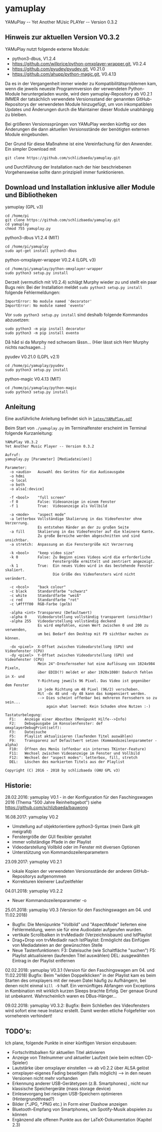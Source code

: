 # yamuplay
YAMuPlay -- Yet Another MUsic PLAYer -- Version 0.3.2

## Hinweis zur aktuellen Version V0.3.2
YAMuPlay nutzt folgende externe Module:
* python3-dbus, V1.2.4
* https://github.com/willprice/python-omxplayer-wrapper.git, V0.2.4
* https://github.com/pyudev/pyudev.git, V0.21.0
* https://github.com/ahupp/python-magic.git, V0.4.13

Da es in der Vergangenheit immer wieder zu Kompatibilitätsproblemen kam,
wenn die jeweils neueste Programmversion der verwendeten Python-Module 
heruntergeladen wurde, wird dem yamuplay-Repository ab V0.2.1 IMMER der 
tatsächlich verwendete Versionsstand der genannten GitHub-Repositorys 
der verwendeten Module hinzugefügt, um von inkompatiblen Updates und 
Änderungen durch die Maintainer dieser Module unabhängig zu bleiben.

Bei größeren Versionssprüngen von YAMuPlay werden künftig vor den 
Änderungen die dann aktuellen Versionsstände der benötigten externen 
Module eingebunden.

Der Grund für diese Maßnahme ist eine Vereinfachung für den Anwender. 
Ein simpler Download mit
```shell
git clone https://github.com/schlizbaeda/yamuplay.git
```
und Durchführung der Installation nach der hier beschriebenen 
Vorgehensweise sollte dann prinzipiell immer funktionieren.

## Download und Installation inklusive aller Module und Bibliotheken
yamuplay (GPL v3)
```shell
cd /home/pi
git clone https://github.com/schlizbaeda/yamuplay.git
cd yamuplay
chmod 755 yamuplay.py
```

python3-dbus V1.2.4 (MIT)
```shell
cd /home/pi/yamuplay
sudo apt-get install python3-dbus
```

python-omxplayer-wrapper V0.2.4 (LGPL v3)
```shell
cd /home/pi/yamuplay/python-omxplayer-wrapper
sudo python3 setup.py install
```
Derzeit (vermutlich mit V0.2.4) schlägt Murphy wieder zu und stellt ein paar Bugs rein:
Bei der Installation meldet `sudo python3 setup.py install` folgende Fehlermeldungen:
```shell
ImportError: No module named 'decorator'
ImportError: No module named 'evento'
```
Vor `sudo python3 setup.py install` sind deshalb folgende Kommandos abzusetzen:
```shell
sudo python3 -m pip install decorator
sudo python3 -m pip install evento
```
Då håd si da Murphy ned schwoam låssn... (Hier lässt sich Herr Murphy nichts nachsagen...)


pyudev V0.21.0 (LGPL v2.1)
```shell
cd /home/pi/yamuplay/pyudev
sudo python3 setup.py install
```

python-magic V0.4.13 (MIT)
```shell
cd /home/pi/yamuplay/python-magic
sudo python3 setup.py install
```

## Anleitung
Eine ausführliche Anleitung befindet sich in [`latex/YAMuPlay.pdf`](https://github.com/schlizbaeda/yamuplay/blob/master/latex/YAMuPlay.pdf)

Beim Start von `./yamuplay.py` im Terminalfenster erscheint im Terminal folgende Kurzanleitung:
```shell
YAMuPlay V0.3.2
Yet Another Music Player -- Version 0.3.2

Aufruf:
yamuplay.py [Parameter] [Mediadatei(en)]

Parameter:
  -o <audio>   Auswahl des Gerätes für die Audioausgabe
  -o hdmi
  -o local
  -o both
  -o alsa[:device]

  -f <bool>    "full screen"
  -f 0         False: Videoanzeige in einem Fenster
  -f 1         True:  Videoanzeige als Vollbild

  -a <mode>    "aspect mode"
  -a letterbox Vollständige Skalierung in das Videofenster ohne Verzerrung.
               Es entstehen Ränder an der zu großen Seite
  -a fill      Skalierung in das Videofenster auf die kleinere Kante.
               Zu große Bereiche werden abgeschnitten und sind unsichtbar.
  -a stretch:  Anpassung an die Fenstergröße mit Verzerrung

  -k <bool>    "keep video size"
  -k 0         False: Zu Beginn eines Videos wird die erforderliche
                      Fenstergröße ermittelt und zentriert angezeigt.
  -k 1         True:  Ein neues Video wird in das bestehende Fenster skaliert.
                      Die Größe des Videofensters wird nicht verändert.

  -c <bcol>    "back colour"
  -c black     Standardfarbe "schwarz"
  -c white     Standardfarbe "weiß"
  -c red       Standardfarbe "rot"
  -c \#ffff00  RGB-Farbe (gelb)

  -alpha <int> Transparenz (Defaultwert)
  -alpha 0     Videodarstellung vollständig transparent (unsichtbar)
  -alpha 255   Videodarstellung vollständig deckend
               Es wird empfohlen, einen Wert zwischen 0 und 200 zu verwenden,
               um bei Bedarf den Desktop mit F9 sichtbar machen zu können.

  -dx <pixel>  X-Offset zwischen Videodarstellung (GPU) und Videofenster (CPU)
  -dy <pixel>  Y-Offset zwischen Videodarstellung (GPU) und Videofenster (CPU)
               Mein 24"-Drexfernseher hat eine Auflösung von 1824x984 Pixeln,
               über EDID(?) meldet er aber 1920x1080! Dadurch fehlen in X- und
               Y-Richtung jeweils 96 Pixel. Das Video ist gegenüber dem Fenster
               in jede Richtung um 48 Pixel (96/2) verschoben.
               Mit -dx 48 und -dy 48 kann das kompensiert werden.
               --> Dies scheint offenbar bei mehreren Fernsehern so zu sein...
                   again what learned: Kein Schaden ohne Nutzen :-)

Tastaturbelegung:
  F1:    Anzeige einer Aboutbox (Menüpunkt Hilfe-->Info)
  F2:    Debugausgabe im Konsolenfenster: def omxplayerDebugPrint(self):
  F3:    Dateisuche
  F5:    Playlist aktualisieren (laufenden Titel auswählen)
  F9:    Transparenz auf Defaultwert setzen (Kommandozeilenparameter -alpha)
  F10:   Öffnen des Menüs (offenbar ein internes TKinter-Feature) 
  F11:   Wechsel zwischen Videoanzeige im Fenster und Vollbild
  F12:   Wechsel der "aspect modes": letterbox, fill, stretch
  DEL:   Löschen des markierten Titels aus der Playlist

Copyright (C) 2016 - 2018 by schlizbaeda (GNU GPL v3)
```

## Historie:
28.02.2016:
yamuplay V0.1 - in der Konfiguration für den Faschingswagen 2016 (Thema "500 Jahre Reinheitsgebot") 
  siehe https://github.com/schlizbaeda/bauwong

16.08.2017:
yamuplay V0.2
* Umstellung auf objektorientiere python3-Syntax (mein Dank gilt meigrafd)
* Fenstergröße der GUI flexibler gestaltet
* immer vollständige Pfade in der Playlist
* Videodarstellung Vollbild oder im Fenster mit diversen Optionen
* Unterstützung von Kommandozeilenparametern

23.09.2017:
yamuplay V0.2.1
* lokale Kopien der verwendeten Versionsstände der anderen GitHub-Repositorys aufgenommen
* Korrekturen kleinerer Laufzeitfehler

04.01.2018:
yamuplay V0.2.2
* Neuer Kommandozeilenparameter -o <audio>
Die neuen Versionen des omxplayers unterstützen jetzt auch die Audioausgabe 
über ALSA. Eine sauber eingerichtete Soundkarte (USB, I²S) kann somit
verwendet werden. Wichtig für den nächsten Faschingswagen :-)

25.01.2018:
yamuplay V0.3 (Version für den Faschingswagen am 04. und 11.02.2018)
* Bugfix: 
  Die Menüpunkte "Vollbild" und "AspectMode" lieferten eine Fehlermeldung,
  wenn sie für eine Audiodatei aufgerufen wurden.
* vertikale Scrollbalken in trvMediadir (Verzeichnisbaum) und lstPlaylist
* Drag+Drop von trvMediadir nach lstPlaylist:
  Ermöglicht das Einfügen von Mediadateien an der gewünschten Stelle
* Neue Tastenfunktionen:
  F3:  Dateisuche (wie Schaltfläche "suchen")
  F5:  Playlist aktualisieren (laufenden Titel auswählen)
  DEL: ausgewählten Eintrag in der Playlist entfernen

02.02.2018:
yamuplay V0.3.1 (Version für den Faschingswagen am 04. und 11.02.2018)
Bugfix:
  Beim "wilden Doppelklicken" in der Playlist kam es beim Starten des
  omxplayers mit der neuen Datei häufig zu Aufhängern, bei denen nicht einmal
  `kill -9` half. Ein vernünftiges Abfangen von Exceptions in Kombination
  mit wirklich kurzen Sleeps brachte Erfolg. Der genaue Grund ist unbekannt.
  Wahrscheinlich waren es DBus-Hänger...

09.02.2018:
yamuplay V0.3.2:
Bugfix:
Beim Schließen des Videofensters wird sofort eine neue Instanz erstellt.
Damit werden etliche Folgefehler von vorneherein verhindert!
  
## TODO's:
Ich plane, folgende Punkte in einer künftigen Version einzubauen:
* Fortschrittsbalken für aktuellen Titel aktivieren
* Anzeige von Titelnummer und aktueller Laufzeit (wie beim echten CD-Spieler)
* Lautstärke über omxplayer einstellen --> ab v0.2.2 über ALSA gelöst
* omxplayer-eigenes Fading beseitigen (falls möglich) --> in den neuen Versionen nicht mehr vorhanden
* Erkennung anderer USB-Gerätetypen (z.B. Smartphones) , nicht nur klassische Speichergeräte (mass storage device)
* Einlesevorgang bei riesigen USB-Speichern optimieren (Hintergrundthread?)
* Bilder (*.JPG, *.PNG etc.) in Form einer Diashow anzeigen
* Bluetooth-Empfang von Smartphones, um Spotify-Musik abspielen zu können
* Ergänzend alle offenen Punkte aus der LaTeX-Dokumentation (Kapitel 2.3)
